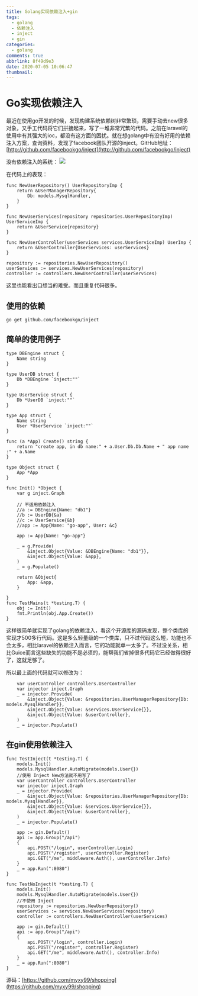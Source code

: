 ```yaml
---
title: Golang实现依赖注入+gin
tags:
  - golang
  - 依赖注入
  - inject
  - gin
categories:
  - golang
comments: true
abbrlink: 8f49d9e3
date: 2020-07-05 10:06:47
thumbnail:
---
```


# Go实现依赖注入

最近在使用go开发的时候，发现构建系统依赖树非常繁琐，需要手动去new很多对象，又手工代码将它们拼接起来，写了一堆非常冗繁的代码。之前在laravel的使用中有其强大的ioc，都没有这方面的困扰。就在想golang中有没有好用的依赖注入方案，查询资料，发现了facebook团队开源的inject。GitHub地址：[http://github.com/facebookgo/inject](http://github.com/facebookgo/inject)


没有依赖注入的系统：
![](https://gitee.com/myxy99/pic/raw/master/img/20200709104638.png)

在代码上的表现：
```golang
func NewUserRepository() UserRepositoryImp {
	return &UserManagerRepository{
		Db: models.MysqlHandler,
	}
}

func NewUserServices(repository repositories.UserRepositoryImp) UserServiceImp {
	return &UserService{repository}
}

func NewUserController(userServices services.UserServiceImp) UserImp {
	return &UserController{UserServices: userServices}
}

repository := repositories.NewUserRepository()
userServices := services.NewUserServices(repository)
controller := controllers.NewUserController(userServices)

```

这里也能看出口想当的难受。而且重复代码很多。

## 使用的依赖
```golang
go get github.com/facebookgo/inject

```

## 简单的使用例子
```golang
type DBEngine struct {
	Name string
}

type UserDB struct {
	Db *DBEngine `inject:""`
}

type UserService struct {
	Db *UserDB `inject:""`
}

type App struct {
	Name string
	User *UserService `inject:""`
}

func (a *App) Create() string {
	return "create app, in db name:" + a.User.Db.Db.Name + " app name :" + a.Name
}

type Object struct {
	App *App
}

func Init() *Object {
	var g inject.Graph

	// 不适用依赖注入
	//a := DBEngine{Name: "db1"}
	//b := UserDB{&a}
	//c := UserService{&b}
	//app := App{Name: "go-app", User: &c}

	app := App{Name: "go-app"}

	_ = g.Provide(
		&inject.Object{Value: &DBEngine{Name: "db1"}},
		&inject.Object{Value: &app},
	)
	_ = g.Populate()

	return &Object{
		App: &app,
	}

}
func TestMains(t *testing.T) {
	obj := Init()
	fmt.Println(obj.App.Create())
}

```

这样很简单就实现了golang的依赖注入，看这个开源库的源码发现，整个类库的实现才500多行代码。这是多么轻量级的一个类库，只不过代码这么短，功能也不会太多，相比laravel的依赖注入而言，它的功能就单一太多了。不过没关系，相比Guice而言这些缺失的功能不是必须的，能帮我们省掉很多代码它已经做得很好了，这就足够了。


所以最上面的代码就可以修改为：
```golang
	var userController controllers.UserController
	var injector inject.Graph
	_ = injector.Provide(
		&inject.Object{Value: &repositories.UserManagerRepository{Db: models.MysqlHandler}},
		&inject.Object{Value: &services.UserService{}},
		&inject.Object{Value: &userController},
	)
	_ = injector.Populate()

```

## 在gin使用依赖注入

```golang
func TestInject(t *testing.T) {
	models.Init()
	models.MysqlHandler.AutoMigrate(models.User{})
	//使用 Inject New方法就不用写了
	var userController controllers.UserController
	var injector inject.Graph
	_ = injector.Provide(
		&inject.Object{Value: &repositories.UserManagerRepository{Db: models.MysqlHandler}},
		&inject.Object{Value: &services.UserService{}},
		&inject.Object{Value: &userController},
	)
	_ = injector.Populate()

	app := gin.Default()
	api := app.Group("/api")
	{
		api.POST("/login", userController.Login)
		api.POST("/register", userController.Register)
		api.GET("/me", middleware.Auth(), userController.Info)
	}
	_ = app.Run(":8080")
}

func TestNoInject(t *testing.T) {
	models.Init()
	models.MysqlHandler.AutoMigrate(models.User{})
	//不使用 Inject
	repository := repositories.NewUserRepository()
	userServices := services.NewUserServices(repository)
	controller := controllers.NewUserController(userServices)

	app := gin.Default()
	api := app.Group("/api")
	{
		api.POST("/login", controller.Login)
		api.POST("/register", controller.Register)
		api.GET("/me", middleware.Auth(), controller.Info)
	}
	_ = app.Run(":8080")
}

```

源码：[https://github.com/myxy99/shopping](https://github.com/myxy99/shopping)

